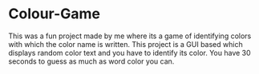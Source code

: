 # Colour-Game
This was a fun project made by me where its a game of identifying colors with which the color name is written. This project is a GUI based which displays random color text and you have to identify its color. You have 30 seconds to guess as much as word color you can.
